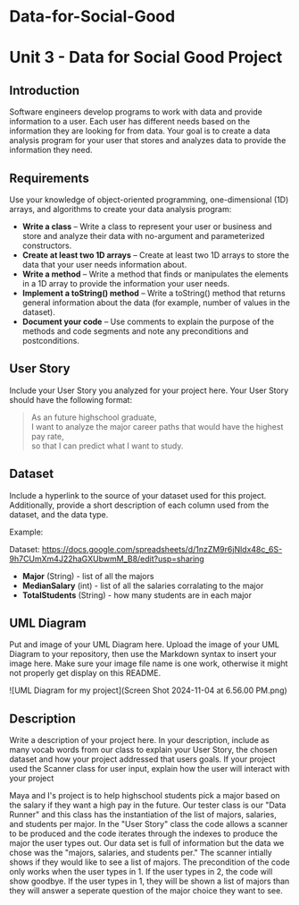 # Data-for-Social-Good

# Unit 3 - Data for Social Good Project 

## Introduction 

Software engineers develop programs to work with data and provide information to a user. Each user has different needs based on the information they are looking for from data. Your goal is to create a data analysis program for your user that stores and analyzes data to provide the information they need. 

## Requirements 

Use your knowledge of object-oriented programming, one-dimensional (1D) arrays, and algorithms to create your data analysis program: 
- **Write a class** – Write a class to represent your user or business and store and analyze their data with no-argument and parameterized constructors. 
- **Create at least two 1D arrays** – Create at least two 1D arrays to store the data that your user needs information about. 
- **Write a method** – Write a method that finds or manipulates the elements in a 1D array to provide the information your user needs. 
- **Implement a toString() method** – Write a toString() method that returns general information about the data (for example, number of values in the dataset). 
- **Document your code** – Use comments to explain the purpose of the methods and code segments and note any preconditions and postconditions. 

## User Story 

Include your User Story you analyzed for your project here. Your User Story should have the following format: 

> As an future highschool graduate, <br> 
> I want to analyze the major career paths that would have the highest pay rate, <br> 
> so that I can predict what I want to study. 

## Dataset 

Include a hyperlink to the source of your dataset used for this project. Additionally, provide a short description of each column used from the dataset, and the data type. 

Example: 

Dataset: https://docs.google.com/spreadsheets/d/1nzZM9r6jNldx48c_6S-9h7CUmXm4J22haGXUbwmM_B8/edit?usp=sharing
- **Major** (String) - list of all the majors 
- **MedianSalary** (int) - list of all the salaries corralating to the major
- **TotalStudents** (String) - how many students are in each major 

## UML Diagram 

Put and image of your UML Diagram here. Upload the image of your UML Diagram to your repository, then use the Markdown syntax to insert your image here. Make sure your image file name is one work, otherwise it might not properly get display on this README. 

![UML Diagram for my project](Screen Shot 2024-11-04 at 6.56.00 PM.png) 

## Description 

Write a description of your project here. In your description, include as many vocab words from our class to explain your User Story, the chosen dataset and how your project addressed that users goals. If your project used the Scanner class for user input, explain how the user will interact with your project

Maya and I's project is to help highschool students pick a major based on the salary if they want a high pay in the future. Our tester class is our "Data Runner" and this class has the instantiation of the list of majors, salaries, and students per major. In the "User Story" class the code allows a scanner to be produced and the code iterates through the indexes to produce the major the user types out. Our data set is full of information but the data we chose was the "majors, salaries, and students per." The scanner intially shows if they would like to see a list of majors. The precondition of the code only works when the user types in 1. If the user types in 2, the code will show goodbye. If the user types in 1, they will be shown a list of majors than they will answer a seperate question of the major choice they want to see. 